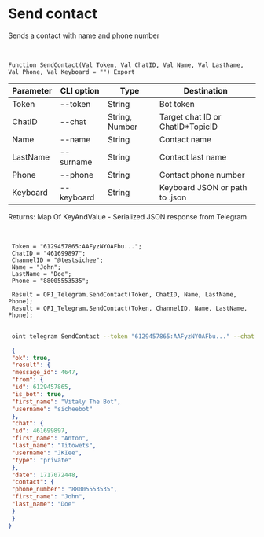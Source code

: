 ﻿---
sidebar_position: 9
---

# Send contact
 Sends a contact with name and phone number


<br/>


`Function SendContact(Val Token, Val ChatID, Val Name, Val LastName, Val Phone, Val Keyboard = "") Export`

 | Parameter | CLI option | Type | Destination |
 |-|-|-|-|
 | Token | --token | String | Bot token |
 | ChatID | --chat | String, Number | Target chat ID or ChatID*TopicID |
 | Name | --name | String | Contact name |
 | LastName | --surname | String | Contact last name |
 | Phone | --phone | String | Contact phone number |
 | Keyboard | --keyboard | String | Keyboard JSON or path to .json |

 
 Returns: Map Of KeyAndValue - Serialized JSON response from Telegram

<br/>




```bsl title="Code example"
 Token = "6129457865:AAFyzNYOAFbu...";
 ChatID = "461699897";
 ChannelID = "@testsichee";
 Name = "John";
 LastName = "Doe";
 Phone = "88005553535";
 
 Result = OPI_Telegram.SendContact(Token, ChatID, Name, LastName, Phone);
 Result = OPI_Telegram.SendContact(Token, ChannelID, Name, LastName, Phone);
```
	


```sh title="CLI command example"
 
 oint telegram SendContact --token "6129457865:AAFyzNYOAFbu..." --chat "461699897" --name "John" --surname "Doe" --phone "88005553535" --keyboard %keyboard%

```

```json title="Result"
 {
 "ok": true,
 "result": {
 "message_id": 4647,
 "from": {
 "id": 6129457865,
 "is_bot": true,
 "first_name": "Vitaly The Bot",
 "username": "sicheebot"
 },
 "chat": {
 "id": 461699897,
 "first_name": "Anton",
 "last_name": "Titowets",
 "username": "JKIee",
 "type": "private"
 },
 "date": 1717072448,
 "contact": {
 "phone_number": "88005553535",
 "first_name": "John",
 "last_name": "Doe"
 }
 }
}
```
